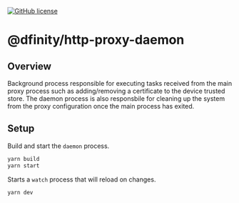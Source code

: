 [![GitHub license](https://img.shields.io/badge/license-Apache%202.0-blue.svg?style=flat-square)](../../LICENSE)

# @dfinity/http-proxy-daemon

## Overview

Background process responsible for executing tasks received from the main proxy process such as adding/removing a certificate to the device trusted store. The daemon process is also responsbile for cleaning up the system from the proxy configuration once the main process has exited.

## Setup

Build and start the `daemon` process.
```bash
yarn build
yarn start
```

Starts a `watch` process that will reload on changes.
```bash
yarn dev
```

